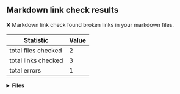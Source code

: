 ## Markdown link check results

:x: Markdown link check found broken links in your markdown files.

| Statistic | Value
| --- | --- |
| total files checked | 2
| total links checked | 3
| total errors | 1

<details>
<summary><strong>Files</strong></summary>

### .github/workflows/markdown-link-check-files/with-errors/without-errors.md

Links checked: 1
Errors: 0

---

### .github/workflows/markdown-link-check-files/with-errors/with-errors.md

Links checked: 2
Errors: 1

| Link | Status code
| --- | --- |
| file:///github/workspace/docs/some-file.md | 400
